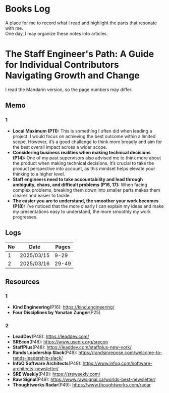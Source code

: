 # Books Log
A place for me to record what I read and highlight the parts that resonate with me.  
One day, I may organize these notes into articles.

# The Staff Engineer's Path: A Guide for Individual Contributors Navigating Growth and Change
I read the Mandarin version, so the page numbers may differ.

## Memo
### 1
- **Local Maximum (P11):** This is something I often did when leading a project. I would focus on achieving the best outcome within a limited scope. However, it’s a good challenge to think more broadly and aim for the best overall impact across a wider scope.
- **Considering business realities when making technical decisions (P14):** One of my past supervisors also advised me to think more about the product when making technical decisions. It’s crucial to take the product perspective into account, as this mindset helps elevate your thinking to a higher level.
- **Staff engineers need to take accountability and lead through ambiguity, chaos, and difficult problems (P16, 17):** When facing complex problems, breaking them down into smaller parts makes them clearer and easier to tackle.
- **The easier you are to understand, the smoother your work becomes (P18):** I’ve noticed that the more clearly I can explain my ideas and make my presentations easy to understand, the more smoothly my work progresses.


## Logs
| No | Date       | Pages  |
|----|------------|--------|
| 1  | 2025/03/15 | 9-29   |
| 2  | 2025/03/16 | 29-49  |

## Resources
### 1
- **Kind Engineering**(P16): https://kind.engineering/
- **Four Disciplines by Yonatan Zunger**(P25)

### 2
- **LeadDev**(P48): https://leaddev.com/
- **SREcon**(P48): https://www.usenix.org/srecon
- **StaffPlus**(P48): https://leaddev.com/staffplus-new-york/
- **Rands Leadership Slack**(P49): https://randsinrepose.com/welcome-to-rands-leadership-slack/
- **InfoQ Software Architects**(P49): https://www.infoq.com/software-architects-newsletter/
- **SRE Weekly**(P49): https://sreweekly.com/
- **Raw Signal**(P49): https://www.rawsignal.ca/worlds-best-newsletter/
- **Thoughtworks Radar**(P49): https://www.thoughtworks.com/radar


